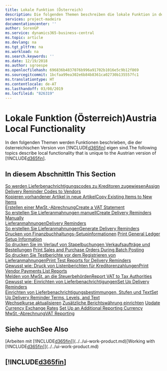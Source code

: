 ```yaml
---
title: Lokale Funktion (Österreich)
description: Die folgenden Themen beschreiben die lokale Funktion in der österreichischen Version von Business Central.
services: project-madeira
documentationcenter: ''
author: SorenGP
ms.service: dynamics365-business-central
ms.topic: article
ms.devlang: na
ms.tgt_pltfrm: na
ms.workload: na
ms.search.keywords: ''
ms.date: 12/19/2018
ms.author: sgroespe
ms.openlocfilehash: 696836b4837076b996a91702b1016e5c9b12f869
ms.sourcegitcommit: 1bcfaa99ea302e6b84b8361ca02730b135557fc1
ms.translationtype: HT
ms.contentlocale: de-AT
ms.lasthandoff: 03/08/2019
ms.locfileid: "826319"
---
```

# <a name="austria-local-functionality"></a><span data-ttu-id="e89fc-103">Lokale Funktion (Österreich)</span><span class="sxs-lookup"><span data-stu-id="e89fc-103">Austria Local Functionality</span></span>
<span data-ttu-id="e89fc-104">In den folgenden Themen werden Funktionen beschrieben, die der österreichischen Version von [!INCLUDE[d365fin](../../includes/d365fin_md.md)] eigen sind.</span><span class="sxs-lookup"><span data-stu-id="e89fc-104">The following topics describe local functionality that is unique to the Austrian version of [!INCLUDE[d365fin](../../includes/d365fin_md.md)].</span></span>  

## <a name="in-this-section"></a><span data-ttu-id="e89fc-105">In diesem Abschnitt</span><span class="sxs-lookup"><span data-stu-id="e89fc-105">In This Section</span></span>  

[<span data-ttu-id="e89fc-106">So werden Lieferbenachrichtigungscodes zu Kreditoren zugewiesen</span><span class="sxs-lookup"><span data-stu-id="e89fc-106">Assign Delivery Reminder Codes to Vendors</span></span>](how-to-assign-delivery-reminder-codes-to-vendors.md)  
[<span data-ttu-id="e89fc-107">Kopieren vorhandener Artikel in neue Artikel</span><span class="sxs-lookup"><span data-stu-id="e89fc-107">Copy Existing Items to New Items</span></span>](how-to-copy-existing-items-to-new-items.md)  
[<span data-ttu-id="e89fc-108">Erstellen einer MwSt.-Abrechnung</span><span class="sxs-lookup"><span data-stu-id="e89fc-108">Create a VAT Statement</span></span>](how-to-create-a-vat-statement.md)  
[<span data-ttu-id="e89fc-109">So erstellen Sie Lieferanmahnungen manuell</span><span class="sxs-lookup"><span data-stu-id="e89fc-109">Create Delivery Reminders Manually</span></span>](how-to-create-delivery-reminders-manually.md)  
[<span data-ttu-id="e89fc-110">Lieferanmahnungen</span><span class="sxs-lookup"><span data-stu-id="e89fc-110">Delivery Reminders</span></span>](delivery-reminders.md)  
[<span data-ttu-id="e89fc-111">So erstellen Sie Lieferanmahnungen</span><span class="sxs-lookup"><span data-stu-id="e89fc-111">Generate Delivery Reminders</span></span>](how-to-generate-delivery-reminders.md)  
<span data-ttu-id="e89fc-112">[Drucken von Finanzbuchhaltungs-Setupinformationen](how-to-print-general-ledger-setup-information.md)  </span><span class="sxs-lookup"><span data-stu-id="e89fc-112">[Print General Ledger Setup Information](how-to-print-general-ledger-setup-information.md)  </span></span>  
<span data-ttu-id="e89fc-113">[So drucken Sie im Verlauf von Stapelbuchungen Verkaufsaufträge und Bestellungen](how-to-print-sales-and-purchase-orders-during-batch-posting.md)  </span><span class="sxs-lookup"><span data-stu-id="e89fc-113">[Print Sales and Purchase Orders During Batch Posting](how-to-print-sales-and-purchase-orders-during-batch-posting.md)  </span></span>  
[<span data-ttu-id="e89fc-114">So drucken Sie Testberichte vor dem Registrieren von Lieferanmahnungen</span><span class="sxs-lookup"><span data-stu-id="e89fc-114">Print Test Reports for Delivery Reminders</span></span>](how-to-print-test-reports-for-delivery-reminders.md)  
[<span data-ttu-id="e89fc-115">Gewusst wie: Druck von Listenberichten für Kreditorenzahlungen</span><span class="sxs-lookup"><span data-stu-id="e89fc-115">Print Vendor Payments List Reports</span></span>](how-to-print-vendor-payments-list-reports.md)  
[<span data-ttu-id="e89fc-116">Melden von MwSt. an die Steuerbehörden</span><span class="sxs-lookup"><span data-stu-id="e89fc-116">Report VAT to Tax Authorities</span></span>](../../finance-how-report-vat.md)  
[<span data-ttu-id="e89fc-117">Gewusst wie: Einrichten von Lieferbenachrichtigungen</span><span class="sxs-lookup"><span data-stu-id="e89fc-117">Set Up Delivery Reminders</span></span>](how-to-set-up-delivery-reminders.md)  
[<span data-ttu-id="e89fc-118">Einrichten von Lieferbenachrichtigungsbestimmungen, Stufen und Text</span><span class="sxs-lookup"><span data-stu-id="e89fc-118">Set Up Delivery Reminder Terms, Levels, and Text</span></span>](how-to-set-up-delivery-reminder-terms-levels-and-text.md)  
<span data-ttu-id="e89fc-119">[Wechselkurse aktualisieren](../../finance-how-update-currencies.md)
[Zusätzliche Berichtswährung einrichten](../../finance-how-setup-additional-currencies.md)  </span><span class="sxs-lookup"><span data-stu-id="e89fc-119">[Update Currency Exchange Rates](../../finance-how-update-currencies.md)
[Set Up an Additional Reporting Currency](../../finance-how-setup-additional-currencies.md)  </span></span>  
[<span data-ttu-id="e89fc-120">MwSt.-Abrechnung</span><span class="sxs-lookup"><span data-stu-id="e89fc-120">VAT Reporting</span></span>](vat-reporting.md)

## <a name="see-also"></a><span data-ttu-id="e89fc-121">Siehe auch</span><span class="sxs-lookup"><span data-stu-id="e89fc-121">See Also</span></span>
<span data-ttu-id="e89fc-122">[Arbeiten mit [!INCLUDE[d365fin](../../includes/d365fin_md.md)]](../../ui-work-product.md)</span><span class="sxs-lookup"><span data-stu-id="e89fc-122">[Working with [!INCLUDE[d365fin](../../includes/d365fin_md.md)]](../../ui-work-product.md)</span></span>

## [!INCLUDE[d365fin](../../includes/free_trial_md.md)]  
